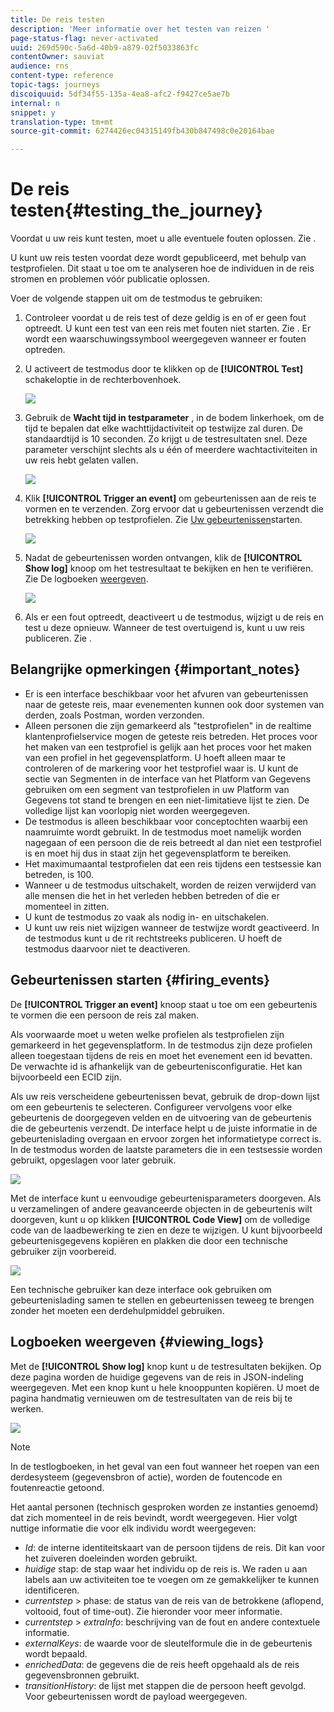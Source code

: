```yaml
---
title: De reis testen
description: 'Meer informatie over het testen van reizen '
page-status-flag: never-activated
uuid: 269d590c-5a6d-40b9-a879-02f5033863fc
contentOwner: sauviat
audience: rns
content-type: reference
topic-tags: journeys
discoiquuid: 5df34f55-135a-4ea8-afc2-f9427ce5ae7b
internal: n
snippet: y
translation-type: tm+mt
source-git-commit: 6274426ec04315149fb430b847498c0e20164bae

---
```



# De reis testen{#testing_the_journey}

Voordat u uw reis kunt testen, moet u alle eventuele fouten oplossen. Zie [](../about/troubleshooting.md#section_h3q_kqk_fhb).

U kunt uw reis testen voordat deze wordt gepubliceerd, met behulp van testprofielen. Dit staat u toe om te analyseren hoe de individuen in de reis stromen en problemen vóór publicatie oplossen.

Voer de volgende stappen uit om de testmodus te gebruiken:

1. Controleer voordat u de reis test of deze geldig is en of er geen fout optreedt. U kunt een test van een reis met fouten niet starten. Zie [](../about/troubleshooting.md#section_h3q_kqk_fhb). Er wordt een waarschuwingssymbool weergegeven wanneer er fouten optreden.

1. U activeert de testmodus door te klikken op de **[!UICONTROL Test]** schakeloptie in de rechterbovenhoek.

   ![](../assets/journeytest1.png)

1. Gebruik de **Wacht tijd in testparameter** , in de bodem linkerhoek, om de tijd te bepalen dat elke wachttijdactiviteit op testwijze zal duren. De standaardtijd is 10 seconden. Zo krijgt u de testresultaten snel. Deze parameter verschijnt slechts als u één of meerdere wachtactiviteiten in uw reis hebt gelaten vallen.

   ![](../assets/journeytest_wait.png)

1. Klik **[!UICONTROL Trigger an event]** om gebeurtenissen aan de reis te vormen en te verzenden. Zorg ervoor dat u gebeurtenissen verzendt die betrekking hebben op testprofielen. Zie [Uw gebeurtenissen](#firing_events)starten.

   ![](../assets/journeyuctest1.png)

1. Nadat de gebeurtenissen worden ontvangen, klik de **[!UICONTROL Show log]** knoop om het testresultaat te bekijken en hen te verifiëren. Zie De logboeken [weergeven](#viewing_logs).

   ![](../assets/journeyuctest2.png)

1. Als er een fout optreedt, deactiveert u de testmodus, wijzigt u de reis en test u deze opnieuw. Wanneer de test overtuigend is, kunt u uw reis publiceren. Zie [](../building-journeys/publishing-the-journey.md).

## Belangrijke opmerkingen {#important_notes}

* Er is een interface beschikbaar voor het afvuren van gebeurtenissen naar de geteste reis, maar evenementen kunnen ook door systemen van derden, zoals Postman, worden verzonden.
* Alleen personen die zijn gemarkeerd als &quot;testprofielen&quot; in de realtime klantenprofielservice mogen de geteste reis betreden. Het proces voor het maken van een testprofiel is gelijk aan het proces voor het maken van een profiel in het gegevensplatform. U hoeft alleen maar te controleren of de markering voor het testprofiel waar is. U kunt de sectie van Segmenten in de interface van het Platform van Gegevens gebruiken om een segment van testprofielen in uw Platform van Gegevens tot stand te brengen en een niet-limitatieve lijst te zien. De volledige lijst kan voorlopig niet worden weergegeven.
* De testmodus is alleen beschikbaar voor conceptochten waarbij een naamruimte wordt gebruikt. In de testmodus moet namelijk worden nagegaan of een persoon die de reis betreedt al dan niet een testprofiel is en moet hij dus in staat zijn het gegevensplatform te bereiken.
* Het maximumaantal testprofielen dat een reis tijdens een testsessie kan betreden, is 100.
* Wanneer u de testmodus uitschakelt, worden de reizen verwijderd van alle mensen die het in het verleden hebben betreden of die er momenteel in zitten.
* U kunt de testmodus zo vaak als nodig in- en uitschakelen.
* U kunt uw reis niet wijzigen wanneer de testwijze wordt geactiveerd. In de testmodus kunt u de rit rechtstreeks publiceren. U hoeft de testmodus daarvoor niet te deactiveren.

## Gebeurtenissen starten {#firing_events}

De **[!UICONTROL Trigger an event]** knoop staat u toe om een gebeurtenis te vormen die een persoon de reis zal maken.

Als voorwaarde moet u weten welke profielen als testprofielen zijn gemarkeerd in het gegevensplatform. In de testmodus zijn deze profielen alleen toegestaan tijdens de reis en moet het evenement een id bevatten. De verwachte id is afhankelijk van de gebeurtenisconfiguratie. Het kan bijvoorbeeld een ECID zijn.

Als uw reis verscheidene gebeurtenissen bevat, gebruik de drop-down lijst om een gebeurtenis te selecteren. Configureer vervolgens voor elke gebeurtenis de doorgegeven velden en de uitvoering van de gebeurtenis die de gebeurtenis verzendt. De interface helpt u de juiste informatie in de gebeurtenislading overgaan en ervoor zorgen het informatietype correct is. In de testmodus worden de laatste parameters die in een testsessie worden gebruikt, opgeslagen voor later gebruik.

![](../assets/journeytest4.png)

Met de interface kunt u eenvoudige gebeurtenisparameters doorgeven. Als u verzamelingen of andere geavanceerde objecten in de gebeurtenis wilt doorgeven, kunt u op klikken **[!UICONTROL Code View]** om de volledige code van de laadbewerking te zien en deze te wijzigen. U kunt bijvoorbeeld gebeurtenisgegevens kopiëren en plakken die door een technische gebruiker zijn voorbereid.

![](../assets/journeytest5.png)

Een technische gebruiker kan deze interface ook gebruiken om gebeurtenislading samen te stellen en gebeurtenissen teweeg te brengen zonder het moeten een derdehulpmiddel gebruiken.

## Logboeken weergeven {#viewing_logs}

Met de **[!UICONTROL Show log]** knop kunt u de testresultaten bekijken. Op deze pagina worden de huidige gegevens van de reis in JSON-indeling weergegeven. Met een knop kunt u hele knooppunten kopiëren. U moet de pagina handmatig vernieuwen om de testresultaten van de reis bij te werken.

![](../assets/journeytest3.png)

>[!NOTE]
>
>In de testlogboeken, in het geval van een fout wanneer het roepen van een derdesysteem (gegevensbron of actie), worden de foutencode en foutenreactie getoond.

Het aantal personen (technisch gesproken worden ze instanties genoemd) dat zich momenteel in de reis bevindt, wordt weergegeven. Hier volgt nuttige informatie die voor elk individu wordt weergegeven:

* _Id_: de interne identiteitskaart van de persoon tijdens de reis. Dit kan voor het zuiveren doeleinden worden gebruikt.
* _huidige_ stap: de stap waar het individu op de reis is. We raden u aan labels aan uw activiteiten toe te voegen om ze gemakkelijker te kunnen identificeren.
* _currentstep_ > phase: de status van de reis van de betrokkene (aflopend, voltooid, fout of time-out). Zie hieronder voor meer informatie.
* _currentstep_ > _extraInfo_: beschrijving van de fout en andere contextuele informatie.
* _externalKeys_: de waarde voor de sleutelformule die in de gebeurtenis wordt bepaald.
* _enrichedData_: de gegevens die de reis heeft opgehaald als de reis gegevensbronnen gebruikt.
* _transitionHistory_: de lijst met stappen die de persoon heeft gevolgd. Voor gebeurtenissen wordt de payload weergegeven.

